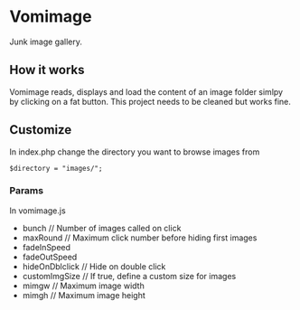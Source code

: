 # Vomimage

Junk image gallery.

## How it works
Vomimage reads, displays and load the content of an image folder simlpy by clicking on a fat button. This project needs to be cleaned but works fine.

## Customize
In index.php change the directory you want to browse images from

    $directory = "images/";

### Params
In vomimage.js

- bunch // Number of images called on click
- maxRound // Maximum click number before hiding first images
- fadeInSpeed
- fadeOutSpeed
- hideOnDblclick // Hide on double click
- customImgSize // If true, define a custom size for images
 - mimgw // Maximum image width 
 - mimgh // Maximum image height